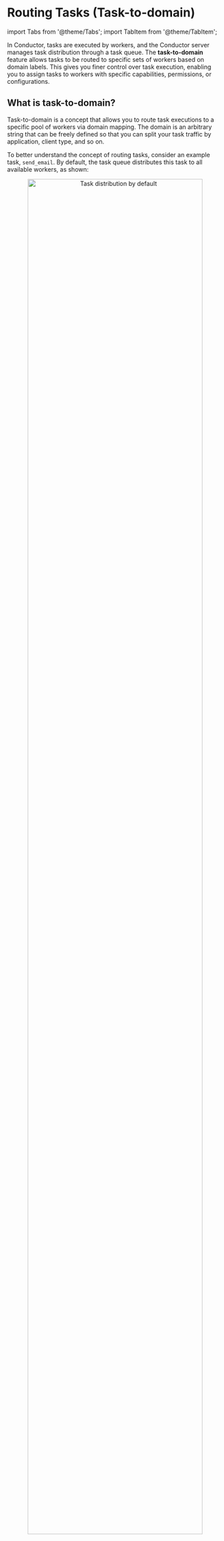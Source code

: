 # Routing Tasks (Task-to-domain)

import Tabs from '@theme/Tabs';
import TabItem from '@theme/TabItem';

In Conductor, tasks are executed by workers, and the Conductor server manages task distribution through a task queue. The **task-to-domain** feature allows tasks to be routed to specific sets of workers based on domain labels. This gives you finer control over task execution, enabling you to assign tasks to workers with specific capabilities, permissions, or configurations.

## What is task-to-domain?

Task-to-domain is a concept that allows you to route task executions to a specific pool of workers via domain mapping. The domain is an arbitrary string that can be freely defined so that you can split your task traffic by application, client type, and so on.

To better understand the concept of routing tasks, consider an example task, `send_email`. By default, the task queue distributes this task to all available workers, as shown:

<p align="center"><img src="/content/img/task-routing.png" alt="Task distribution by default" width="90%"
                       height="auto"/></p>

To route this task to a specific group of workers, you can assign it a domain when triggering the workflow. The task is then routed only to workers configured for that domain.

<p align="center"><img src="/content/img/task-routing-domains.png" alt="Task distribution via dedicated domains" width="90%"
                       height="auto"/></p>

Here, the `send_email` task has two additional sets of worker instances that listen to specific domain-based tasks. For example, all the tasks triggered with domain `dedicated_for_app_x` are sent to the workers configured with domain `dedicated_for_app_x`.

The task-to-domain feature is useful in the following scenarios:
* Ensuring that the task is routed to a worker with the appropriate permissions.
* Load balancing or prioritizing some tasks with a set of dedicated workers.
* Implementing unique task-related configuration by domain, such as retry policy.
* Debugging a task with a worker deployed on a local machine or a worker running a different version of the code.

While these use cases can be achieved by creating separate task definitions, task-to-domain is more flexible. For example, in production environments, instead of creating new task definitions, you can use the same task definition while customizing routing based on the domain.

## Routing tasks using task-to-domain​

To successfully route a task by domain:

1. Configure workers to poll for tasks mapped to a specific domain.
2. When triggering the workflow, ensure `taskToDomain` is mapped to the correct domain.

### Worker configuration

Workers must be configured to listen for tasks mapped with a specific domain. Below are examples demonstrating how to set up workers to poll for tasks in the `test` domain across various programming languages:

<Tabs>
<TabItem value="Java" label="Java">

The following table shows the order of precedence when initializing the task domain for a worker. Suppose a system property is set according to the table below. In that case, it takes priority over initializing the taskToDomain map or passing the domain as an argument when using annotations. If `${TASK_NAME}` is replaced by `all` in the system property name, then all workers will pick up that task domain.

<br></br>

| Description                                | PropertyName                           | Example                                        |
| ------------------------------------------ | -------------------------------------- | ---------------------------------------------- |
| System property by **taskName**            | `conductor.worker.${TASK_NAME}.domain` | `conductor.worker.taskName.domain=test`        |
| System property for **all** workers        | `conductor.worker.all.domain`          | `conductor.worker.all.domain=test`             |
| Class `TaskRunner` constructor param       | `taskToDomain`                         | `taskToDomain=Map.of("taskName", "test")`      |
| Annotation `@WorkerTask` constructor param | `domain`                               | `@WorkerTask(value="taskName", domain="test")` |

**Code example for `TaskRunner`**:
```java
Map<String, String> taskToDomains = new HashMap<>();
taskToDomains.put("taskName", "test");
Map<String, Integer> taskThreadCount = new HashMap<>();

TaskRunnerConfigurer.Builder builder = new TaskRunnerConfigurer.Builder(taskClient, workers);
TaskRunnerConfigurer taskRunner = builder.withTaskToDomain(taskToDomains).build();

```

**Code example for `@WorkerTask`**:
```java
@WorkerTask(value="taskName", domain="test")
public TaskResult sendAnnotatedTaskDomain(Task task) {
    TaskResult result = new TaskResult(task);
    // Populate result here
    return result;
}

```

In the example above, we map the task `taskName` to the domain `test`. Only workers configured to poll for the `test` domain will execute the task when the workflow is triggered. [See the complete code here](https://github.com/orkes-io/orkes-conductor-client/blob/main/examples/java/io/orkes/conductor/sdk/examples/TaskDomainWorker.java).

</TabItem>
<TabItem value="Python" label="Python">

```python
# Function Worker
def execute(task: Task) -> TaskResult:
    task_result = TaskResult(
        task_id=task.task_id,
        workflow_instance_id=task.workflow_instance_id,
        worker_id='your_custom_id'
    )
    task_result.add_output_data('worker_style', 'function')
    task_result.status = TaskResultStatus.COMPLETED
    return task_result


# Class Worker
class SimpleWorker(WorkerInterface):
    def execute(self, task: Task) -> TaskResult:
        task_result = self.get_task_result_from_task(task)
        task_result.add_output_data('worker_style', 'class')
        task_result.status = TaskResultStatus.COMPLETED
        return task_result

    def get_polling_interval_in_seconds(self) -> float:
        return 0.4

    # Overriding it for specifying the DOMAIN of class workers
    def get_domain(self) -> str:
        return "test"


def startTaskRunnerWorkers():
    configuration = Configuration(
        authentication_settings=AuthenticationSettings(
            key_id='key',
            key_secret='secret'
        ),
        server_api_url='https://play.orkes.io/api',
        debug=True
    )

    workers = [
        Worker(
            task_definition_name='task_1',
            execute_function=execute,
            poll_interval=0.25,
            domain="test" # specifying DOMAIN for function workers
        ),
        SimpleWorker(task_definition_name="task_2")
    ]
```

In this example, we configure the `SimpleWorker` to listen for tasks with the `test` domain by implementing the `get_domain()` method. [See additional examples](https://github.com/conductor-sdk/conductor-python/tree/main/docs/worker#task-domains).

</TabItem>
<TabItem value="JavaScript" label="JavaScript">

```javascript
// You can specify on the worker
export const userInfoWorker = () => {
  return {
    domain: "myDomain",
    taskDefName: GET_USER_INFO,
    execute: async ({ inputData }) => {
      const userId = inputData?.userId;
      return {
        outputData: {
          email: `${userId}@email.com`,
          phoneNumber: "555-555-5555",
        },
        status: "COMPLETED",
      };
    },
  };
};
// or on the Poller Option
new TaskManager(
    client,
    workers,
    {
      logger: console,
      options: { concurrency: 5, pollInterval: 100, domain: "domain" },
    }
  );
// *Note* worker domain has precedence over the domain passed in the poller 
```

</TabItem>
<TabItem value="typescript" label="Typescript">

```typescript
// You can specify on the worker
export const userInfoWorker = (): ConductorWorker => {
  return {
    domain:"myDomain",
    taskDefName: GET_USER_INFO,
    execute: async ({ inputData }) => {
      const userId = inputData?.userId;
      return {
        outputData: {
          email: `${userId}@email.com`,
          phoneNumber: "555-555-5555",
        },
        status: "COMPLETED",
      };
    },
  };
}

// or on the Poller Option
new TaskManager(
    client,
    workers,
    {
      logger: console,
      options: { concurrency: 5, pollInterval: 100, domain: "domain" },
    }
  )
// *Note* worker domain has precedence over the domain passed in the poller 
```
</TabItem>
<TabItem value="Clojure" label="Clojure">

```clojure
(runner-executer-for-workers options [worker] 1 {:domain 'some-domain'})
```

</TabItem>
</Tabs>


### Workflow configuration

When you start a workflow, you can specify which tasks must run on which domains. 

<Tabs>
<TabItem value="Using API" label="Using API">

Use the [Start Workflow Execution API](https://orkes.io/content/reference-docs/api/workflow/start-workflow-execution) to trigger the workflow by providing the `taskToDomain` as the input payload.

```
POST /api/workflow/{name}
```

</TabItem>
<TabItem value="Using Conductor UI" label="Using Conductor UI">

For running a workflow from the Conductor UI,  define the following task-to-domain mapping:

```json
{ 
    "task_x": "test"
}
```

<p align="center"><img src="/content/img/task-to-domain.png" alt="Task To Domain mapping while invoking workflows" width="100%" height="auto"></img></p>

</TabItem>
</Tabs>

### RBAC configuration

While configuring groups or applications in Conductor, you can add granular permissions to access specific resources. This includes granting permission to specific domains and allowing applications or groups to execute all tasks under that domain by eliminating the need to configure access for individual tasks.

To enable domain permissions:

1. Go to **Access Control** > **Applications/Groups** in the left menu on your Conductor cluster.
2. Select your application or group.
3. Scroll down to **Permissions**, and select **(+) Add Permission**.
4. Under the **Domain** tab, select **(+) Add**, and enter the domain name.
5. Enable the **Execute** toggle.
6. Select **Add Permissions**.

The application/group can now execute all tasks under the specified domain. 

## Fallback task-to-domain​

A fallback domain is a secondary or backup domain that the system will use if the primary domain fails or is unreachable. These domains can only be specified when triggering a workflow, as clients polling for tasks can use only one domain at a time.

The Conductor tracks each worker's last polling time. When assigning tasks, it first checks if any active workers (those who polled within the last x seconds) are available for the primary domain. If no active workers are found, the Conductor tries the next domain in the fallback sequence.

A fallback mapping for `task_x’ is as follows:

```json
{
    "task_x": "test,fallback,NO_DOMAIN"
}
```

In this configuration, 
* Conductor first assigns the task to workers in the `test` domain if available.
* If no workers are active in the `test` domain, it tries the `fallback` domain.
* If neither `test` nor  `fallback` have active workers, the task is assigned to `NO_DOMAIN`.

:::note Notes
* `NO_DOMAIN` is a generic keyword for workers with no domain.
* Always use `NO_DOMAIN` as the final fallback option.
* If `NO_DOMAIN` is not included, the task falls back to subsequent domains. If it reaches an inactive domain, it remains there indefinitely until workers for that domain become active.
* Use the `*` token to apply domains for all tasks. This can be overridden by providing task-specific mappings along with `*`.
:::

## Example
<details><summary>Using fallback domain</summary>
In this example, we’ll assume the `taskToDomain` mapping is as follows:

```json
"taskToDomain": {
  "*": "mydomain",
  "task-a": "NO_DOMAIN",
  "task-b": "abc, NO_DOMAIN",
  "task-c": "someInactiveDomain1, someInactiveDomain2"
}
```

Here,
* The `task-a` is routed to the `NO_DOMAIN` queue, meaning it doesn't have an assigned domain.
* The `task-b` is routed first to the `abc` domain if available, or otherwise to the default domain (`NO_DOMAIN`).
* The `task-c` is routed to the `someInactiveDomain1` and then to the `someInactiveDomain2`, but these are inactive, so they may not be processed in these domains.
* All other tasks in this workflow are routed to `mydomain`.

</details>
